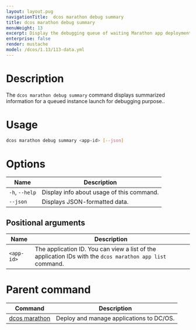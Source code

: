 ```yaml
---
layout: layout.pug
navigationTitle:  dcos marathon debug summary
title: dcos marathon debug summary
menuWeight: 13
excerpt: Display the debugging queue of waiting Marathon app deployments
enterprise: false
render: mustache
model: /dcos/1.13/113-data.yml
---
```



# Description
The `dcos marathon debug summary` command displays summarized information for a queued instance launch for debugging purpose..

# Usage

```bash
dcos marathon debug summary <app-id> [--json]
```

# Options

| Name |  Description |
|---------|-------------|
| `-h`, `--help` | Display info about usage of this command. |
| `--json`   |  Displays JSON-formatted data. |

## Positional arguments

| Name |  Description |
|---------|-------------|
| `<app-id>`   |  The application ID.  You can view a list of the application IDs with the `dcos marathon app list` command. |

# Parent command

| Command | Description |
|---------|-------------|
| [dcos marathon](/1.13/cli/command-reference/dcos-marathon/) | Deploy and manage applications to DC/OS. |

